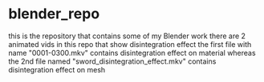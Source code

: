 # blender_repo
this is the repository that contains some of my Blender work
there are 2 animated vids in this repo that show disintegration 
effect the first file with name "0001-0300.mkv" contains disintegration effect on material
whereas the 2nd file named "sword_disintegration_effect.mkv" contains disintegration effect on mesh
